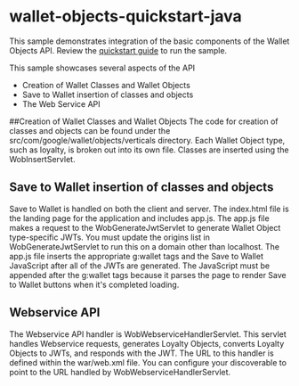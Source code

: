 wallet-objects-quickstart-java
==============================

This sample demonstrates integration of the basic components of the Wallet Objects API.  Review the [quickstart guide](https://developers.google.com/commerce/wallet/objects/quickstart-java) to run the sample.

This sample showcases several aspects of the API
* Creation of Wallet Classes and Wallet Objects
* Save to Wallet insertion of classes and objects
* The Web Service API

##Creation of Wallet Classes and Wallet Objects
The code for creation of classes and objects can be found under the src/com/google/wallet/objects/verticals directory.  Each Wallet Object type, such as loyalty, is broken out into its own file.  Classes are inserted using the WobInsertServlet.

## Save to Wallet insertion of classes and objects
Save to Wallet is handled on both the client and server.  The index.html file is the landing page for the application and includes app.js.  The app.js file makes a request to the WobGenerateJwtServlet to generate Wallet Object type-specific JWTs. You must update the origins list in WobGenerateJwtServlet to run this on a domain other than localhost. The app.js file inserts the appropriate g:wallet tags and the Save to Wallet JavaScript after all of the JWTs are generated.  The JavaScript must be appended after the g:wallet tags because it parses the page to render Save to Wallet buttons when it's completed loading.

## Webservice API
The Webservice API handler is WobWebserviceHandlerServlet.  This servlet handles Webservice requests, generates Loyalty Objects, converts Loyalty Objects to JWTs, and responds with the JWT.  The URL to this handler is defined within the war/web.xml file.  You can configure your discoverable to point to the URL handled by WobWebserviceHandlerServlet.

